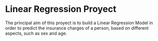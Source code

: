 # Linear Regression Proyect

The principal aim of this proyect is to build a Linear Regression Model in order to predict the insurance charges of a person, based on different aspects, such as sex and age.